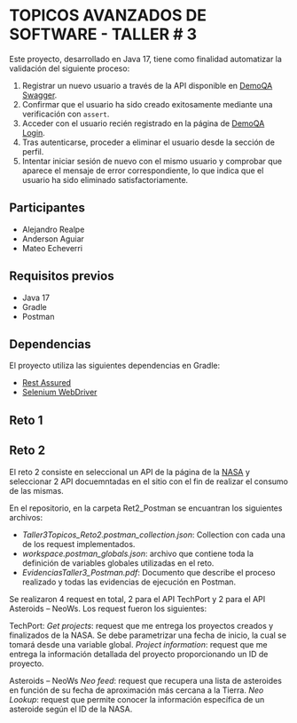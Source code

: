 # TOPICOS AVANZADOS DE SOFTWARE - TALLER # 3

Este proyecto, desarrollado en Java 17, tiene como finalidad automatizar la validación del siguiente proceso:

1. Registrar un nuevo usuario a través de la API disponible en [DemoQA Swagger](https://demoqa.com/swagger/#/).
2. Confirmar que el usuario ha sido creado exitosamente mediante una verificación con `assert`.
3. Acceder con el usuario recién registrado en la página de [DemoQA Login](https://demoqa.com/login).
4. Tras autenticarse, proceder a eliminar el usuario desde la sección de perfil.
5. Intentar iniciar sesión de nuevo con el mismo usuario y comprobar que aparece el mensaje de error correspondiente, lo que indica que el usuario ha sido eliminado satisfactoriamente.

## Participantes
- Alejandro Realpe
- Anderson Aguiar
- Mateo Echeverri

## Requisitos previos

- Java 17
- Gradle
- Postman

## Dependencias
El proyecto utiliza las siguientes dependencias en Gradle:

- [Rest Assured](https://rest-assured.io/) 
- [Selenium WebDriver](https://www.selenium.dev/documentation/)

## Reto 1

## Reto 2
El reto 2 consiste en seleccional un API de la página de la [NASA](https://api.nasa.gov/) y seleccionar 2 API docuemntadas en el sitio con el fin de realizar el consumo de las mismas.

En el repositorio, en la carpeta Ret2_Postman se encuantran los siguientes archivos:

- _Taller3Topicos_Reto2.postman_collection.json_: Collection con cada una de los request implementados.
- _workspace.postman_globals.json_: archivo que contiene toda la definición de variables globales utilizadas en el reto.
- _EvidenciasTaller3_Postman.pdf_: Documento que describe el proceso realizado y todas las evidencias de ejecución en Postman.

Se realizaron 4 request en total, 2 para el API TechPort y 2 para el API Asteroids – NeoWs. Los request fueron los siguientes:

TechPort:
_Get projects_: request que me entrega los proyectos creados y finalizados de la NASA. Se debe parametrizar una fecha de inicio, la cual se tomará desde una variable global.
_Project information_: request que me entrega la información detallada del proyecto proporcionando un ID de proyecto.

Asteroids – NeoWs
_Neo feed_: request que recupera una lista de asteroides en función de su fecha de aproximación más cercana a la Tierra.
_Neo Lookup_: request que permite conocer la información específica de un asteroide según el ID de la NASA.